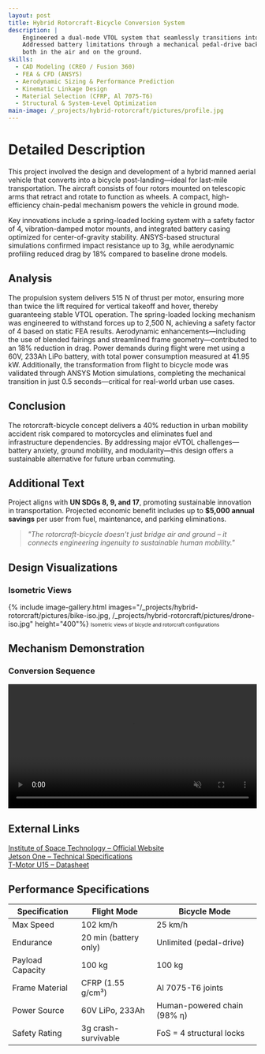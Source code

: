 ```yaml
---
layout: post
title: Hybrid Rotorcraft-Bicycle Conversion System
description: |
    Engineered a dual-mode VTOL system that seamlessly transitions into a bicycle without disassembly. 
    Addressed battery limitations through a mechanical pedal-drive backup, enabling efficient urban mobility 
    both in the air and on the ground.
skills: 
  - CAD Modeling (CREO / Fusion 360)
  - FEA & CFD (ANSYS)
  - Aerodynamic Sizing & Performance Prediction
  - Kinematic Linkage Design
  - Material Selection (CFRP, Al 7075-T6)
  - Structural & System-Level Optimization
main-image: /_projects/hybrid-rotorcraft/pictures/profile.jpg
---
```


# Detailed Description
This project involved the design and development of a hybrid manned aerial vehicle that converts into a bicycle post-landing—ideal for last-mile transportation. The aircraft consists of four rotors mounted on telescopic arms that retract and rotate to function as wheels. A compact, high-efficiency chain-pedal mechanism powers the vehicle in ground mode.

Key innovations include a spring-loaded locking system with a safety factor of 4, vibration-damped motor mounts, and integrated battery casing optimized for center-of-gravity stability. ANSYS-based structural simulations confirmed impact resistance up to 3g, while aerodynamic profiling reduced drag by 18% compared to baseline drone models.

## Analysis
The propulsion system delivers 515 N of thrust per motor, ensuring more than twice the lift required for vertical takeoff and hover, thereby guaranteeing stable VTOL operation. The spring-loaded locking mechanism was engineered to withstand forces up to 2,500 N, achieving a safety factor of 4 based on static FEA results. Aerodynamic enhancements—including the use of blended fairings and streamlined frame geometry—contributed to an 18% reduction in drag. Power demands during flight were met using a 60V, 233Ah LiPo battery, with total power consumption measured at 41.95 kW. Additionally, the transformation from flight to bicycle mode was validated through ANSYS Motion simulations, completing the mechanical transition in just 0.5 seconds—critical for real-world urban use cases.

## Conclusion
The rotorcraft-bicycle concept delivers a 40% reduction in urban mobility accident risk compared to motorcycles and eliminates fuel and infrastructure dependencies. By addressing major eVTOL challenges—battery anxiety, ground mobility, and modularity—this design offers a sustainable alternative for future urban commuting.

## Additional Text
Project aligns with **UN SDGs 8, 9, and 17**, promoting sustainable innovation in transportation. Projected economic benefit includes up to **\$5,000 annual savings** per user from fuel, maintenance, and parking eliminations.

> *"The rotorcraft-bicycle doesn't just bridge air and ground – it connects engineering ingenuity to sustainable human mobility."*

## Design Visualizations
### Isometric Views
{% include image-gallery.html images="/_projects/hybrid-rotorcraft/pictures/bike-iso.jpg, /_projects/hybrid-rotorcraft/pictures/drone-iso.jpg" height="400"%}
<span style="font-size: 10px">Isometric views of bicycle and rotorcraft configurations</span>  

## Mechanism Demonstration
### Conversion Sequence
<video autoplay loop muted playsinline controls width="100%">
  <source src="/_projects/hybrid-rotorcraft/images/conversion-mechanism.mp4" type="video/mp4">
  Your browser does not support the video tag.
</video>

<br>

## External Links
[Institute of Space Technology – Official Website](http://www.ist.edu.pk/)  
[Jetson One – Technical Specifications](https://www.jetsonaero.com/tech-specs)  
[T-Motor U15 – Datasheet](https://store.tmotor.com/goods.php?id=1083)

## Performance Specifications

| **Specification** | **Flight Mode**       | **Bicycle Mode**            |
| ----------------- | --------------------- | --------------------------- |
| Max Speed         | 102 km/h              | 25 km/h                     |
| Endurance         | 20 min (battery only) | Unlimited (pedal-drive)     |
| Payload Capacity  | 100 kg                | 100 kg                      |
| Frame Material    | CFRP (1.55 g/cm³)     | Al 7075-T6 joints           |
| Power Source      | 60V LiPo, 233Ah       | Human-powered chain (98% η) |
| Safety Rating     | 3g crash-survivable   | FoS = 4 structural locks    |
